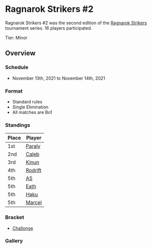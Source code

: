 # Ragnarok Strikers #2

Ragnarok Strikers #2 was the second edition of the [Ragnarok Strikers](ragnamain.md) tournament series.
16 players participated.

Tier: Minor

## Overview

### Schedule
- November 13th, 2021 to November 14th, 2021

### Format
- Standard rules
- Single Elimination
- All matches are Bo1

### Standings

|Place|Player|
|-|-|
|1st|[Paraly](../..//players/japanese/paraly.md)|
|2nd|[Caleb](../..//players/bulgarian/caleb.md)|
|3rd|[Kinun](../..//players/belgian/kinun.md)|
|4th|[Rodrift](../..//players/peruvian/rodrift.md)|
|5th|[AS](../..//players/french/as.md)|
|5th|[Eath](../..//players/belgian/eath.md)|
|5th|[Haku](../..//players/german/haku.md)|
|5th|[Marcel](../..//players/dutch/marcel.md)|

### Bracket
- [Challonge](https://challonge.com/o0s27g2i)

### Gallery
